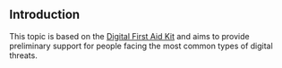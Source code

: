 
## Introduction

This topic is based on the [Digital First Aid Kit](http://digitaldefenders.org/digitalfirstaid/) and aims to provide preliminary support for people facing the most common types of digital threats.